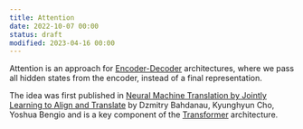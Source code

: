 ```yaml
---
title: Attention
date: 2022-10-07 00:00
status: draft
modified: 2023-04-16 00:00
---
```


Attention is an approach for [Encoder-Decoder](encoder-decoder.md) architectures, where we pass all hidden states from the encoder, instead of a final representation.

The idea was first published in [Neural Machine Translation by Jointly Learning to Align and Translate](https://arxiv.org/abs/1409.0473) by Dzmitry Bahdanau, Kyunghyun Cho, Yoshua Bengio and is a key component of the [Transformer](transformer.md) architecture.
